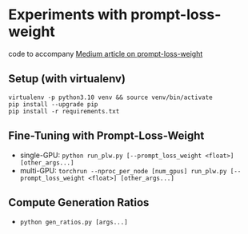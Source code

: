 # Experiments with prompt-loss-weight
code to accompany [Medium article on prompt-loss-weight](https://medium.com/@davidsvaughn/36a087198232)

## Setup (with virtualenv)
```
virtualenv -p python3.10 venv && source venv/bin/activate
pip install --upgrade pip
pip install -r requirements.txt
```

## Fine-Tuning with Prompt-Loss-Weight
- single-GPU: `python run_plw.py [--prompt_loss_weight <float>] [other_args...]`
- multi-GPU:  `torchrun --nproc_per_node [num_gpus] run_plw.py [--prompt_loss_weight <float>] [other_args...]`

## Compute Generation Ratios
- `python gen_ratios.py [args...]`
